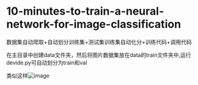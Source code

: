 # 10-minutes-to-train-a-neural-network-for-image-classification
数据集自动爬取+自动划分训练集+测试集训练集自动化分+训练代码+调用代码

在主目录中创建data文件夹，然后将图片数据集放在data的train文件夹中,运行devide.py可自动划分为train和val


类似这样![image](https://github.com/from-import/10-minutes-to-train-a-neural-network-for-image-classification/assets/132730866/e7e1f802-fd08-4493-b1df-9a4c9701ce0d)
